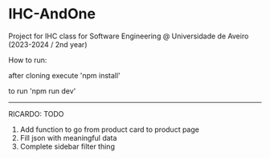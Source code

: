 # IHC-AndOne
Project for IHC class for Software Engineering @ Universidade de Aveiro (2023-2024 / 2nd year)

How to run:

after cloning execute 'npm install'

to run 'npm run dev'

---

RICARDO: TODO

1. Add function to go from product card to product page
2. Fill json with meaningful data
3. Complete sidebar filter thing
